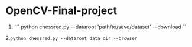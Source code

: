 # OpenCV-Final-project

1. ``` python chessred.py --dataroot 'path/to/save/dataset' --download ``

2.```python chessred.py --dataroot data_dir --browser```
